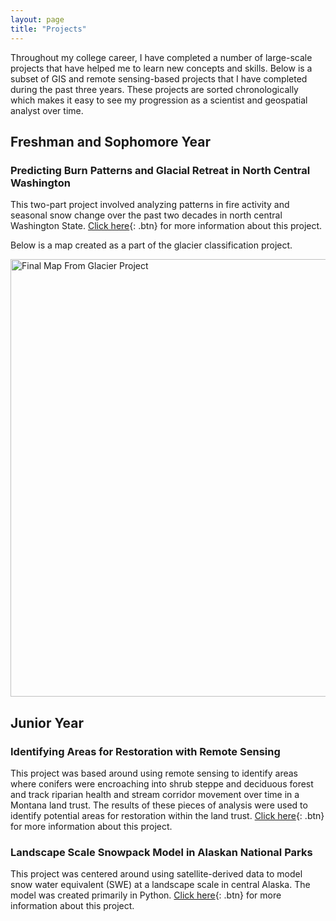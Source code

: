 ```yaml
---
layout: page
title: "Projects"
---
```


Throughout my college career, I have completed a number of large-scale projects that have helped me to learn new concepts and skills. Below is a subset of GIS and remote sensing-based projects that I have completed during the past three years. These projects are sorted chronologically which makes it easy to see my progression as a scientist and geospatial analyst over time. 
  
## Freshman and Sophomore Year

### Predicting Burn Patterns and Glacial Retreat in North Central Washington

This two-part project involved analyzing patterns in fire activity and seasonal snow change over the past two decades in north central Washington State. [Click here](WA_burn.md){: .btn} for more information about this project.

Below is a map created as a part of the glacier classification project.

<img src="photos/glacier.JPG" alt="Final Map From Glacier Project" width="700"/>

## Junior Year

### Identifying Areas for Restoration with Remote Sensing

This project was based around using remote sensing to identify areas where conifers were encroaching into shrub steppe and deciduous forest and track riparian health and stream corridor movement over time in a Montana land trust. The results of these pieces of analysis were used to identify potential areas for restoration within the land trust. [Click here](AMB_West.md){: .btn} for more information about this project.

### Landscape Scale Snowpack Model in Alaskan National Parks

This project was centered around using satellite-derived data to model snow water equivalent (SWE) at a landscape scale in central Alaska. The model was created primarily in Python. [Click here](AK_Snow.md){: .btn} for more information about this project.


